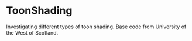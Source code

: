# ToonShading
Investigating different types of toon shading. Base code from University of the West of Scotland.
